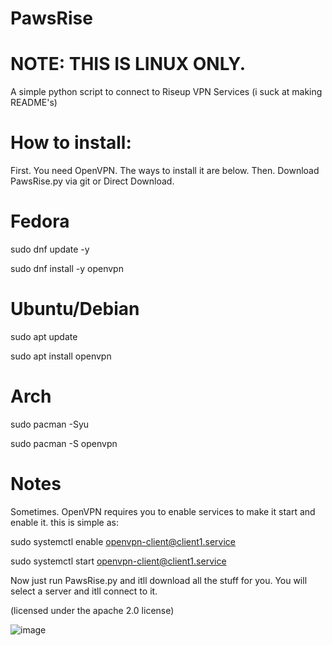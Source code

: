 # PawsRise
# NOTE: THIS IS LINUX ONLY.

A simple python script to connect to Riseup VPN Services
(i suck at making README's)
# How to install:
First. You need OpenVPN. The ways to install it are below.
Then. Download PawsRise.py via git or Direct Download.
# Fedora

sudo dnf update -y

sudo dnf install -y openvpn

# Ubuntu/Debian
sudo apt update

sudo apt install openvpn

# Arch
sudo pacman -Syu

sudo pacman -S openvpn

# Notes
Sometimes. OpenVPN requires you to enable services to make it start and enable it. this is simple as:

sudo systemctl enable openvpn-client@client1.service

sudo systemctl start openvpn-client@client1.service

Now just run PawsRise.py and itll download all the stuff for you. You will select a server and itll connect to it.

(licensed under the apache 2.0 license)

![image](https://github.com/user-attachments/assets/cc0d7e04-b8ee-4886-ac2e-aa28e99db75b)
